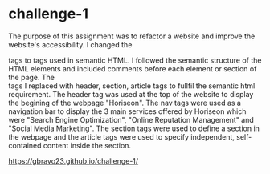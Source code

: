 # challenge-1

The purpose of this assignment was to refactor a website and improve the website's accessibility. I changed the <div> tags to tags used in semantic HTML. I followed the semantic structure of the HTML elements and included comments before each element or section of the page. The <div> tags I replaced with header, section, article tags to fullfil the semantic html requirement. The header tag was used at the top of the website to display the begining of the webpage "Horiseon". The nav tags were used as a navigation bar to display the 3 main services offered by Horiseon which were "Search Engine Optimization", "Online Reputation Management" and "Social Media Marketing". The section tags were used to define a section in the webpage and the article tags were used to specify independent, self-contained content inside the section. 

https://gbravo23.github.io/challenge-1/
